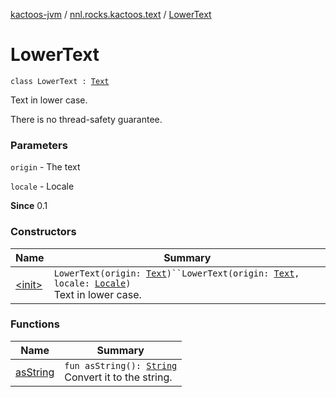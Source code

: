 [kactoos-jvm](../../index.md) / [nnl.rocks.kactoos.text](../index.md) / [LowerText](./index.md)

# LowerText

`class LowerText : `[`Text`](../../nnl.rocks.kactoos/-text/index.md)

Text in lower case.

There is no thread-safety guarantee.

### Parameters

`origin` - The text

`locale` - Locale

**Since**
0.1

### Constructors

| Name | Summary |
|---|---|
| [&lt;init&gt;](-init-.md) | `LowerText(origin: `[`Text`](../../nnl.rocks.kactoos/-text/index.md)`)``LowerText(origin: `[`Text`](../../nnl.rocks.kactoos/-text/index.md)`, locale: `[`Locale`](http://docs.oracle.com/javase/8/docs/api/java/util/Locale.html)`)`<br>Text in lower case. |

### Functions

| Name | Summary |
|---|---|
| [asString](as-string.md) | `fun asString(): `[`String`](https://kotlinlang.org/api/latest/jvm/stdlib/kotlin/-string/index.html)<br>Convert it to the string. |

